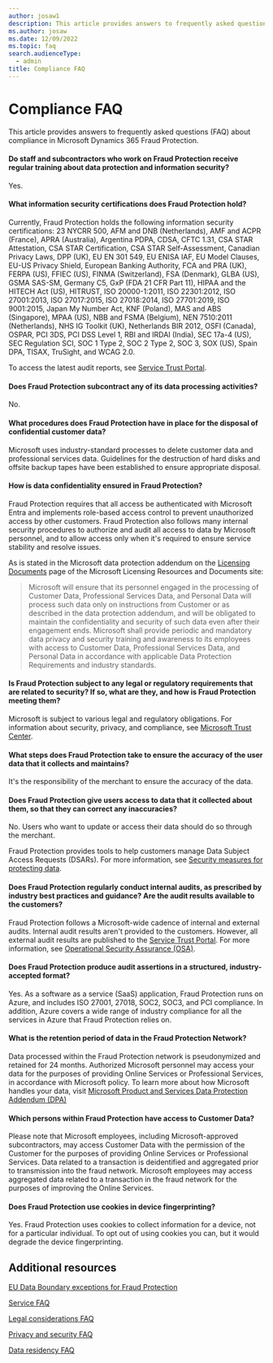 ```yaml
---
author: josaw1
description: This article provides answers to frequently asked questions (FAQ) about compliance in Microsoft Dynamics 365 Fraud Protection.
ms.author: josaw
ms.date: 12/09/2022
ms.topic: faq
search.audienceType:
  - admin
title: Compliance FAQ
---
```


# Compliance FAQ

This article provides answers to frequently asked questions (FAQ) about compliance in Microsoft Dynamics 365 Fraud Protection.

#### Do staff and subcontractors who work on Fraud Protection receive regular training about data protection and information security?

Yes.

#### What information security certifications does Fraud Protection hold?

Currently, Fraud Protection holds the following information security certifications: 23 NYCRR 500, AFM and DNB (Netherlands), AMF and ACPR (France), APRA (Australia), Argentina PDPA, CDSA, CFTC 1.31, CSA STAR Attestation, CSA STAR Certification, CSA STAR Self-Assessment, Canadian Privacy Laws, DPP (UK), EU EN 301 549, EU ENISA IAF, EU Model Clauses, EU-US Privacy Shield, European Banking Authority, FCA and PRA (UK), FERPA (US), FFIEC (US), FINMA (Switzerland), FSA (Denmark), GLBA (US), GSMA SAS-SM, Germany C5, GxP (FDA 21 CFR Part 11), HIPAA and the HITECH Act (US), HITRUST, ISO 20000-1:2011, ISO 22301:2012, ISO 27001:2013, ISO 27017:2015, ISO 27018:2014, ISO 27701:2019, ISO 9001:2015, Japan My Number Act, KNF (Poland), MAS and ABS (Singapore), MPAA (US), NBB and FSMA (Belgium), NEN 7510:2011 (Netherlands), NHS IG Toolkit (UK), Netherlands BIR 2012, OSFI (Canada), OSPAR, PCI 3DS, PCI DSS Level 1, RBI and IRDAI (India), SEC 17a-4 (US), SEC Regulation SCI, SOC 1 Type 2, SOC 2 Type 2, SOC 3, SOX (US), Spain DPA, TISAX, TruSight, and WCAG 2.0.

To access the latest audit reports, see [Service Trust Portal](https://servicetrust.microsoft.com).

#### Does Fraud Protection subcontract any of its data processing activities?

No.

#### What procedures does Fraud Protection have in place for the disposal of confidential customer data?

Microsoft uses industry-standard processes to delete customer data and professional services data. Guidelines for the destruction of hard disks and offsite backup tapes have been established to ensure appropriate disposal.

#### How is data confidentiality ensured in Fraud Protection?

Fraud Protection requires that all access be authenticated with Microsoft Entra and implements role-based access control to prevent unauthorized access by other customers. Fraud Protection also follows many internal security procedures to authorize and audit all access to data by Microsoft personnel, and to allow access only when it's required to ensure service stability and resolve issues.

As is stated in the Microsoft data protection addendum on the [Licensing Documents](https://www.microsoft.com/licensing/docs/view/Microsoft-Products-and-Services-Data-Protection-Addendum-DPA) page of the Microsoft Licensing Resources and Documents site:

> Microsoft will ensure that its personnel engaged in the processing of Customer Data, Professional Services Data, and Personal Data will process such data only on instructions from Customer or as described in the data protection addendum, and will be obligated to maintain the confidentiality and security of such data even after their engagement ends. Microsoft shall provide periodic and mandatory data privacy and security training and awareness to its employees with access to Customer Data, Professional Services Data, and Personal Data in accordance with applicable Data Protection Requirements and industry standards.

#### Is Fraud Protection subject to any legal or regulatory requirements that are related to security? If so, what are they, and how is Fraud Protection meeting them?

Microsoft is subject to various legal and regulatory obligations. For information about security, privacy, and compliance, see [Microsoft Trust Center](https://www.microsoft.com/trustcenter/default.aspx).

#### What steps does Fraud Protection take to ensure the accuracy of the user data that it collects and maintains?

It's the responsibility of the merchant to ensure the accuracy of the data.

#### Does Fraud Protection give users access to data that it collected about them, so that they can correct any inaccuracies?

No. Users who want to update or access their data should do so through the merchant.

Fraud Protection provides tools to help customers manage Data Subject Access Requests (DSARs). For more information, see [Security measures for protecting data](../compliance-and-security.md).

#### Does Fraud Protection regularly conduct internal audits, as prescribed by industry best practices and guidance? Are the audit results available to the customers?

Fraud Protection follows a Microsoft-wide cadence of internal and external audits. Internal audit results aren't provided to the customers. However, all external audit results are published to the [Service Trust Portal](https://servicetrust.microsoft.com). For more information, see [Operational Security Assurance (OSA)](https://www.microsoft.com/securityengineering/osa).

#### Does Fraud Protection produce audit assertions in a structured, industry-accepted format?

Yes. As a software as a service (SaaS) application, Fraud Protection runs on Azure, and includes ISO 27001, 27018, SOC2, SOC3, and PCI compliance. In addition, Azure covers a wide range of industry compliance for all the services in Azure that Fraud Protection relies on.

#### What is the retention period of data in the Fraud Protection Network?

Data processed within the Fraud Protection network is pseudonymized and retained for 24 months. Authorized Microsoft personnel may access your data for the purposes of providing Online Services or Professional Services, in accordance with Microsoft policy. To learn more about how Microsoft handles your data, visit [Microsoft Product and Services Data Protection Addendum (DPA)](https://www.microsoft.com/licensing/docs/view/Microsoft-Products-and-Services-Data-Protection-Addendum-DPA?lang=1)

#### Which persons within Fraud Protection have access to Customer Data?

Please note that Microsoft employees, including Microsoft-approved subcontractors, may access Customer Data with the permission of the Customer for the purposes of providing Online Services or Professional Services. Data related to a transaction is deidentified and aggregated prior to transmission into the fraud network. Microsoft employees may access aggregated data related to a transaction in the fraud network for the purposes of improving the Online Services. 

#### Does Fraud Protection use cookies in device fingerprinting?

Yes. Fraud Protection uses cookies to collect information for a device, not for a particular individual. To opt out of using cookies you can, but it would degrade the device fingerprinting.

## Additional resources

[EU Data Boundary exceptions for Fraud Protection](../edbd.md)

[Service FAQ](service-faq.md)

[Legal considerations FAQ](legal-faq.md)

[Privacy and security FAQ](privacy-security-faq.md)

[Data residency FAQ](data-residency-faq.md)